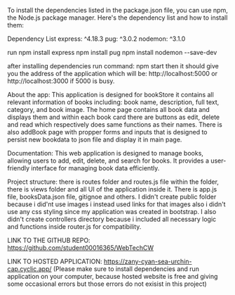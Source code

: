 To install the dependencies listed in the package.json file, you can use npm, the Node.js package manager. Here's the dependency list and how to install them:

Dependency List
express: ^4.18.3
pug: ^3.0.2
nodemon: ^3.1.0

run npm install express
npm install pug
npm install nodemon --save-dev

after installing dependencies run command: npm start then it should give you the address of the application which will be: http://localhost:5000 or http://localhost:3000 if 5000 is busy.


About the app: This application is designed for bookStore it contains all relevant information of books including: book name, description, full text, category, and book image. The home page contains all book data and displays them and within each book card there are buttons as edit, delete and read which respectively does same functions as their names. There is also addBook page with propper forms and inputs that is designed to persist new bookdata to json file and display it in main page.


Documentation: This web application is designed to manage books, allowing users to add, edit, delete, and search for books. It provides a user-friendly interface for managing book data efficiently.


Project structure: there is routes folder and routes.js file within the folder, there is views folder and all UI of the application inside it. There is app.js file, booksData.json file, gitignoe and others. I didn't create public folder because i did'nt use images i instead used links for that images also i didn't use any css styling since my application was created in bootstrap. I also didn't create controllers directory because i included all necessary logic and functions inside router.js for compatibility.

LINK TO THE GITHUB REPO: https://github.com/student00016365/WebTechCW


LINK TO HOSTED APPLICATION: https://zany-cyan-sea-urchin-cap.cyclic.app/   (Please make sure to install dependencies and run application on your computer, because hosted website is free and giving some occasional errors but those errors do not exisist in this project)
